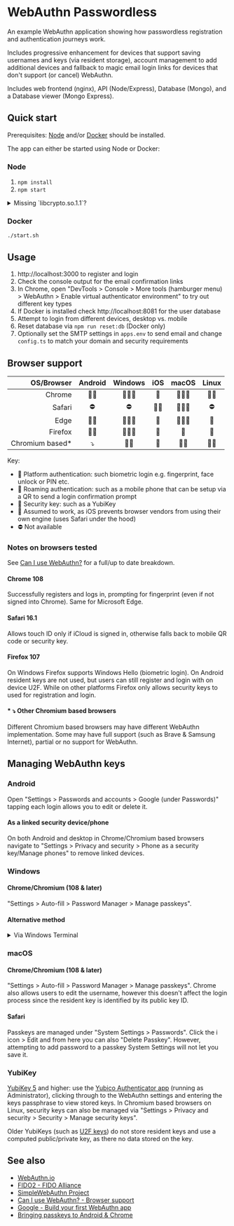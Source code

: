 # WebAuthn Passwordless

An example WebAuthn application showing how passwordless registration and authentication journeys work.

Includes progressive enhancement for devices that support saving usernames and keys (via resident storage), account management to add additional devices and fallback to magic email login links for devices that don't support (or cancel) WebAuthn.

Includes web frontend (nginx), API (Node/Express), Database (Mongo), and a Database viewer (Mongo Express).

## Quick start

Prerequisites: [Node](https://nodejs.org/) and/or [Docker](https://www.docker.com/) should be installed.

The app can either be started using Node or Docker:

### Node

1. `npm install`
2. `npm start`

<details>
<summary>Missing `libcrypto.so.1.1`?</summary>

On some systems (like some versions of Ubuntu) if using Node only, you may encounter the following error:

`StdoutInstanceError: Instance failed to start because a library is missing or cannot be opened: "libcrypto.so.1.1"`

Which can be resolved by installing [`libssl1.1`](https://github.com/nodkz/mongodb-memory-server/issues/480#issuecomment-1488548395):

```bash
wget http://archive.ubuntu.com/ubuntu/pool/main/o/openssl/libssl1.1_1.1.1f-1ubuntu2_amd64.deb
sudo dpkg -i libssl1.1_1.1.1f-1ubuntu2_amd64.deb
```
</details>

### Docker

`./start.sh`

## Usage

1. http://localhost:3000 to register and login
2. Check the console output for the email confirmation links
3. In Chrome, open "DevTools > Console > More tools (hamburger menu) > WebAuthn > Enable virtual authenticator environment" to try out different key types
4. If Docker is installed check http://localhost:8081 for the user database
5. Attempt to login from different devices, desktop vs. mobile
6. Reset database via `npm run reset:db` (Docker only)
7. Optionally set the SMTP settings in `apps.env` to send email and change `config.ts` to match your domain and security requirements

## Browser support

|      OS/Browser |  Android  |  Windows  |   iOS   |   macOS  | Linux  |
| --------------: | :-------: | :-------: | :-----: | :------: | :----: |
|          Chrome |   🐾🔑    |  🐾📲🔑  |    🛃   | 🐾📲🔑  |  📲🔑 |
|          Safari |    ⛔     |    ⛔     |   🐾🔑 | 🐾📲🔑  |   ⛔   |
|            Edge |   🐾🔑    |  🐾📲🔑  |    🛃   | 🐾📲🔑  |   🔑   |
|         Firefox |   🐾🔑    |  🐾📲🔑  |    🛃   |    🔑   |   🔑   |
| Chromium based* |    ⤵️     |   📲🔑    |   🛃   |  📲🔑   |  📲🔑  |

Key:

- 🐾 Platform authentication: such biometric login e.g. fingerprint, face unlock or PIN etc.
- 📲 Roaming authentication: such as a mobile phone that can be setup via a QR to send a login confirmation prompt
- 🔑 Security key: such as a YubiKey
- 🛃 Assumed to work, as iOS prevents browser vendors from using their own engine (uses Safari under the hood)
- ⛔ Not available

### Notes on browsers tested

See [Can I use WebAuthn?](https://caniuse.com/?search=WebAuthn) for a full/up to date breakdown.

#### Chrome 108

Successfully registers and logs in, prompting for fingerprint (even if not signed into Chrome). Same for Microsoft Edge.

#### Safari 16.1

Allows touch ID only if iCloud is signed in, otherwise falls back to mobile QR code or security key.

#### Firefox 107

On Windows Firefox supports Windows Hello (biometric login). On Android resident keys are not used, but users can still register and login with on device U2F. While on other platforms Firefox only allows security keys to used for registration and login.

#### **\*** ⤵️ Other Chromium based browsers

Different Chromium based browsers may have different WebAuthn implementation. Some may have full support (such as Brave & Samsung Internet), partial or no support for WebAuthn.

## Managing WebAuthn keys

### Android

Open "Settings > Passwords and accounts > Google (under Passwords)" tapping each login allows you to edit or delete it.

#### As a linked security device/phone

On both Android and desktop in Chrome/Chromium based browsers navigate to "Settings > Privacy and security > Phone as a security key/Manage phones" to remove linked devices.

### Windows

#### Chrome/Chromium (108 & later)

"Settings > Auto-fill > Password Manager > Manage passkeys".

#### Alternative method

<details>
<summary>Via Windows Terminal</summary>

To view WebAuthn keys stored by Windows Hello, from a command prompt, run:

`certutil -csp NGC -key`

WebAuthn keys have names that look like `<sid>/<guid>/FIDO_AUTHENTICATOR//<rpIdHash>_<user id>`

You need to identify the key that you want to delete, and then to delete a WebAuthn key, from an administrator command prompt, run:

`certutil -csp NGC -delkey <name>` Replacing `<name>` with the full pathname from the output of the command above.
</details>

### macOS

#### Chrome/Chromium (108 & later)

"Settings > Auto-fill > Password Manager > Manage passkeys". Chrome also allows users to edit the username, however this doesn't affect the login process since the resident key is identified by its public key ID.

#### Safari

Passkeys are managed under "System Settings > Passwords". Click the i icon > Edit and from here you can also "Delete Passkey". However, attempting to add password to a passkey System Settings will not let you save it.

### YubiKey

[YubiKey 5](https://support.yubico.com/hc/en-us/articles/360016649339-YubiKey-5C-NFC) and higher: use the [Yubico Authenticator app](https://www.yubico.com/products/yubico-authenticator/) (running as Administrator), clicking through to the WebAuthn settings and entering the keys passphrase to view stored keys. In Chromium based browsers on Linux, security keys can also be managed via "Settings > Privacy and security > Security > Manage security keys".

Older YubiKeys (such as [U2F keys](https://support.yubico.com/hc/en-us/articles/360013656800-FIDO-U2F-Security-Key)) do not store resident keys and use a computed public/private key, as there no data stored on the key.

## See also

- [WebAuthn.io](https://webauthn.io/)
- [FIDO2 - FIDO Alliance](https://fidoalliance.org/fido2/)
- [SimpleWebAuthn Project](https://github.com/MasterKale/SimpleWebAuthn)
- [Can I use WebAuthn? - Browser support](https://caniuse.com/?search=WebAuthn)
- [Google - Build your first WebAuthn app](https://developers.google.com/codelabs/webauthn-reauth)
- [Bringing passkeys to Android & Chrome](https://android-developers.googleblog.com/2022/10/bringing-passkeys-to-android-and-chrome.html)
